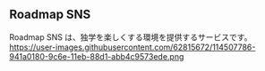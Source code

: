 ## Roadmap SNS

Roadmap SNS は、独学を楽しくする環境を提供するサービスです。
https://user-images.githubusercontent.com/62815672/114507786-941a0180-9c6e-11eb-88d1-abb4c9573ede.png

